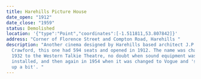 ```yaml
---
title: Harehills Picture House
date_open: "1912"
date_close: "1959"
status: Demolished
location: '{"type":"Point","coordinates":[-1.511811,53.807842]}'
address: "Corner of Florence Street and Compton Road, Harehills "
description: "Another cinema designed by Harehills based architect J.P.
  Crawford, this one had 594 seats and opened in 1912. The name was changed in
  1932 to the Western Talkie Theatre, no doubt when sound equipment was
  installed, and then again in 1954 when it was changed to Vogue and 'smartened
  up a bit'. "
---
```

